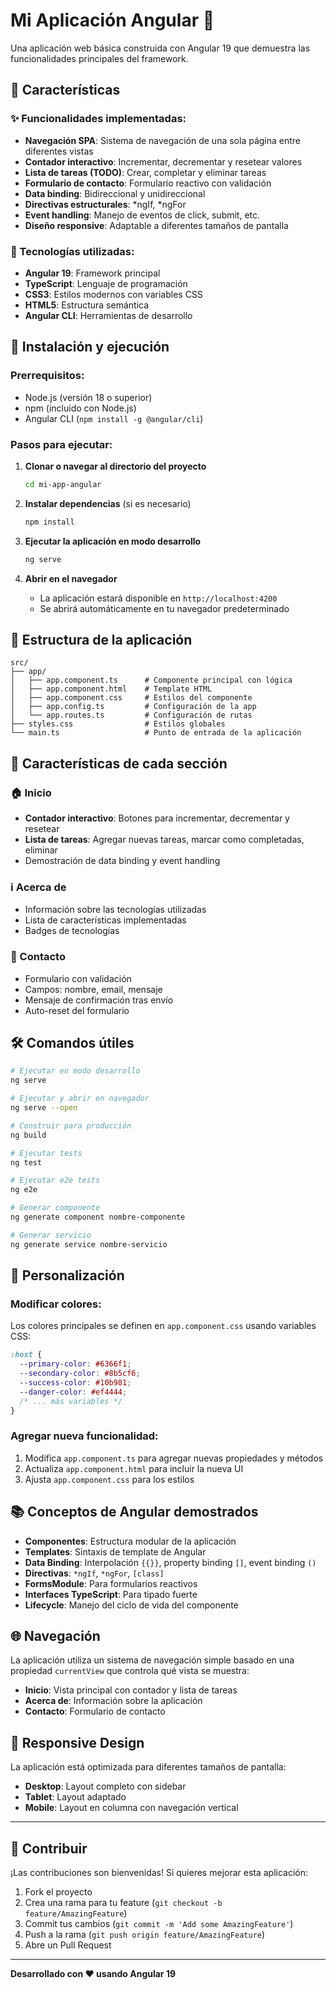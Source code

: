 # Mi Aplicación Angular 🚀

Una aplicación web básica construida con Angular 19 que demuestra las funcionalidades principales del framework.

## 🌟 Características

### ✨ Funcionalidades implementadas:
- **Navegación SPA**: Sistema de navegación de una sola página entre diferentes vistas
- **Contador interactivo**: Incrementar, decrementar y resetear valores
- **Lista de tareas (TODO)**: Crear, completar y eliminar tareas
- **Formulario de contacto**: Formulario reactivo con validación
- **Data binding**: Bidireccional y unidireccional
- **Directivas estructurales**: *ngIf, *ngFor
- **Event handling**: Manejo de eventos de click, submit, etc.
- **Diseño responsive**: Adaptable a diferentes tamaños de pantalla

### 🎨 Tecnologías utilizadas:
- **Angular 19**: Framework principal
- **TypeScript**: Lenguaje de programación
- **CSS3**: Estilos modernos con variables CSS
- **HTML5**: Estructura semántica
- **Angular CLI**: Herramientas de desarrollo

## 🚀 Instalación y ejecución

### Prerrequisitos:
- Node.js (versión 18 o superior)
- npm (incluido con Node.js)
- Angular CLI (`npm install -g @angular/cli`)

### Pasos para ejecutar:

1. **Clonar o navegar al directorio del proyecto**
   ```bash
   cd mi-app-angular
   ```

2. **Instalar dependencias** (si es necesario)
   ```bash
   npm install
   ```

3. **Ejecutar la aplicación en modo desarrollo**
   ```bash
   ng serve
   ```

4. **Abrir en el navegador**
   - La aplicación estará disponible en `http://localhost:4200`
   - Se abrirá automáticamente en tu navegador predeterminado

## 📱 Estructura de la aplicación

```
src/
├── app/
│   ├── app.component.ts      # Componente principal con lógica
│   ├── app.component.html    # Template HTML
│   ├── app.component.css     # Estilos del componente
│   ├── app.config.ts         # Configuración de la app
│   └── app.routes.ts         # Configuración de rutas
├── styles.css                # Estilos globales
└── main.ts                   # Punto de entrada de la aplicación
```

## 🎯 Características de cada sección

### 🏠 Inicio
- **Contador interactivo**: Botones para incrementar, decrementar y resetear
- **Lista de tareas**: Agregar nuevas tareas, marcar como completadas, eliminar
- Demostración de data binding y event handling

### ℹ️ Acerca de
- Información sobre las tecnologías utilizadas
- Lista de características implementadas
- Badges de tecnologías

### 📧 Contacto
- Formulario con validación
- Campos: nombre, email, mensaje
- Mensaje de confirmación tras envío
- Auto-reset del formulario

## 🛠️ Comandos útiles

```bash
# Ejecutar en modo desarrollo
ng serve

# Ejecutar y abrir en navegador
ng serve --open

# Construir para producción
ng build

# Ejecutar tests
ng test

# Ejecutar e2e tests
ng e2e

# Generar componente
ng generate component nombre-componente

# Generar servicio
ng generate service nombre-servicio
```

## 🎨 Personalización

### Modificar colores:
Los colores principales se definen en `app.component.css` usando variables CSS:

```css
:host {
  --primary-color: #6366f1;
  --secondary-color: #8b5cf6;
  --success-color: #10b981;
  --danger-color: #ef4444;
  /* ... más variables */
}
```

### Agregar nueva funcionalidad:
1. Modifica `app.component.ts` para agregar nuevas propiedades y métodos
2. Actualiza `app.component.html` para incluir la nueva UI
3. Ajusta `app.component.css` para los estilos

## 📚 Conceptos de Angular demostrados

- **Componentes**: Estructura modular de la aplicación
- **Templates**: Sintaxis de template de Angular
- **Data Binding**: Interpolación `{{}}`, property binding `[]`, event binding `()`
- **Directivas**: `*ngIf`, `*ngFor`, `[class]`
- **FormsModule**: Para formularios reactivos
- **Interfaces TypeScript**: Para tipado fuerte
- **Lifecycle**: Manejo del ciclo de vida del componente

## 🌐 Navegación

La aplicación utiliza un sistema de navegación simple basado en una propiedad `currentView` que controla qué vista se muestra:

- **Inicio**: Vista principal con contador y lista de tareas
- **Acerca de**: Información sobre la aplicación
- **Contacto**: Formulario de contacto

## 📱 Responsive Design

La aplicación está optimizada para diferentes tamaños de pantalla:
- **Desktop**: Layout completo con sidebar
- **Tablet**: Layout adaptado
- **Mobile**: Layout en columna con navegación vertical

---

## 🤝 Contribuir

¡Las contribuciones son bienvenidas! Si quieres mejorar esta aplicación:

1. Fork el proyecto
2. Crea una rama para tu feature (`git checkout -b feature/AmazingFeature`)
3. Commit tus cambios (`git commit -m 'Add some AmazingFeature'`)
4. Push a la rama (`git push origin feature/AmazingFeature`)
5. Abre un Pull Request

---

**Desarrollado con ❤️ usando Angular 19**
